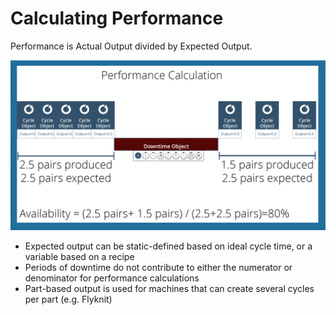 # Calculating Performance
 Performance is Actual Output divided by Expected Output.
 
 ![](performanceCalc.png)
 
  * Expected output can be static-defined based on ideal cycle time, or a variable based on a recipe
  * Periods of downtime do not contribute to either the numerator or denominator for performance calculations
  * Part-based output is used for machines that can create several cycles per part (e.g. Flyknit)